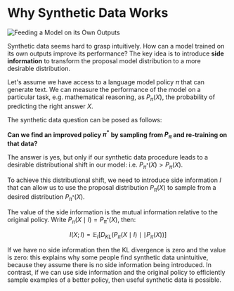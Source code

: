 # Why Synthetic Data Works

![Feeding a Model on its Own Outputs](https://upload.wikimedia.org/wikipedia/commons/7/71/Serpiente_alquimica.jpg)

Synthetic data seems hard to grasp intuitively. How can a model trained on its own outputs improve its performance? The key idea is to introduce **side information** to transform the proposal model distribution to a more desirable distribution.

Let's assume we have access to a language model policy $\pi$ that can generate text. We can measure the performance of the model on a particular task, e.g. mathematical reasoning, as $P_{\pi}\left(X\right)$, the probability of predicting the right answer $X$.

The synthetic data question can be posed as follows:

**Can we find an improved policy $\pi^{*}$ by sampling from $P_{\pi}$ and re-training on that data?**

The answer is yes, but only if our synthetic data procedure leads to a desirable distributional shift in our model: i.e. $P_{\pi^{*}}\left(X\right) > P_{\pi}\left(X\right)$.

To achieve this distributional shift, we need to introduce side information $I$ that can allow us to use the proposal distribution $P_{\pi}\left(X\right)$ to sample from a desired distribution $P_{\pi^{*}}\left(X\right)$.

The value of the side information is the mutual information relative to the original policy. Write $P_{\pi}(X\mid{I}) = P_{\pi^{*}}\left(X\right)$, then:

$$ I(X; I) = \mathbb{E}_{I}\left[D_{KL}\left(P_{\pi}(X\mid{I})\mid\mid{P}_{\pi}(X)\right)\right] $$

If we have no side information then the KL divergence is zero and the value is zero: this explains why some people find synthetic data unintuitive, because they assume there is no side information being introduced. In contrast, if we can use side information and the original policy to efficiently sample examples of a better policy, then useful synthetic data is possible. 
